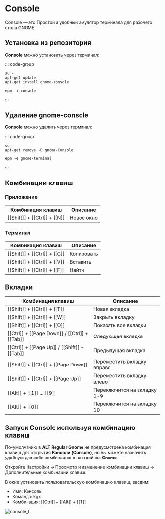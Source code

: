 # Console 

Console — это Простой и удобный эмулятор терминала для рабочего стола GNOME.

## Установка из репозитория 

**Console** можно установить через терминал:

::: code-group

```shell[apt-get]
su -
apt-get update
apt-get install gnome-console
```
```shell[epm]
epm -i console
```
:::

## Удаление gnome-console

**Console** можно удалить через терминал:

::: code-group

```shell[apt-get]
su -
apt-get remove -D gnome-Console
```
```shell[epm]
epm -e gnome-terminal
```
:::

## Комбинации клавиш

### Приложение

| Комбинация клавиш |      Описание      | 
| ----------------- | ------------------ |
| [[Shift]] + [[Ctrl]] + [[N]] | Новое окно |

### Терминал

| Комбинация клавиш |      Описание      | 
| ----------------- | ------------------ |
| [[Shift]] + [[Ctrl]] + [[C]] | Копировать |
| [[Shift]] + [[Ctrl]] + [[V]] | Вставить |
| [[Shift]] + [[Ctrl]] + [[F]] | Найти |

## Вкладки

| Комбинация клавиш |      Описание      | 
| ----------------- | ------------------ |
| [[Shift]] + [[Ctrl]] + [[T]] | Новая вкладка |
| [[Shift]] + [[Ctrl]] + [[W]] | Закрыть вкладку |
| [[Shift]] + [[Ctrl]] + [[O]] | Показать все вкладки |
| [[Ctrl]] + [[Page Down]] / [[Ctrl]] + [[Tab]] | Следующая вкладка |
| [[Ctrl]] + [[Page Up]] / [[Shift]] + [[Tab]] | Предыдущая вкладка |
| [[Shift]] + [[Ctrl]] + [[Page Down]] | Переместить вкладку вправо |
| [[Shift]] + [[Ctrl]] + [[Page Up]] | Переместить вкладку влево |
| [[Alt]] + [[1]] ... [[9]] | Переключится на вкладку 1-9 |
| [[Alt]] + [[0]] | Переключится на вкладку 10 |

## Запуск Console используя комбинацию клавиш

По-умолчанию в **ALT Regular Gnome** не предусмотрена комбинация клавиш для открытия **Консоли (Console)**, но вы можете назначить удобную для себя комбинацию в настройках **Gnome**

Откройте Настройки -> Просмотр и изменение комбинации клавиш -> Дополнительные комбинации клавиш.

В окне установить пользовательскую комбинацию клавиш, вводим:
* Имя: Консоль
* Команда: kgx
* Комбинация: [[Ctrl]] + [[Alt]] + [[T]]

![console_1](/console/console_1.gif)
